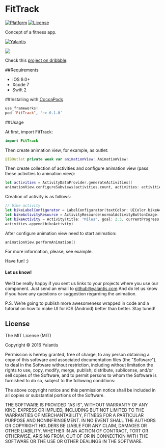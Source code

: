 # FitTrack
[![Platform](http://img.shields.io/badge/platform-iOS-blue.svg?style=flat)](http://cocoapods.org/?q=YALSideMenu) [![License](http://img.shields.io/badge/license-MIT-green.svg?style=flat)]()

Concept of a fitness app.

[![Yalantis](https://raw.githubusercontent.com/Yalantis/PullToRefresh/develop/PullToRefreshDemo/Resources/badge_dark.png)](https://yalantis.com/?utm_source=github)

<img src="https://d13yacurqjgara.cloudfront.net/users/226733/screenshots/2337201/open-uri20151106-3-2y7q4w" />

Check this <a href="https://dribbble.com/shots/2337201-Fitness-App-Prototype">project on dribbble</a>.

##Requirements
- iOS 9.0+
- Xcode 7
- Swift 2

##Installing with [CocoaPods](https://cocoapods.org)

```ruby
use_frameworks!
pod ‘FitTrack’, '~> 0.1.0’
```

##Usage

At first, import FitTrack:
```swift
import FitTrack
```

Then create animation view, for example, as outlet:
```swift
@IBOutlet private weak var animationView: AnimationView!
```

Then create collection of activities and configure animation view (pass these activities to animation view):
```swift
let activities = ActivityDataProvider.generateActivities()
animationView.configureSubviews(activities.count, activities: activities)
```

Сreation of activity is as follows:
```swift
// bike activity
let bikeLabelConfigurator = LabelConfigurator(textColor: UIColor.bikeActivityColor(), titleFontName: "SFUIText-Light", titleFontSize: 24, currentProgressFontName: "SFUIText-Bold", currentProgressFontSize: 48, goalFontName: "SFUIText-Light", goalLabelFontSize: 14)
let bikeActivityResource = ActivityResource(normalActivityButtonImage: UIImage(named: "bike_normal")!, selectedActivityButtonImage: UIImage(named: "bike_active")!, gradientImage: UIImage(named: "grad_green")!, labelConfigurator: bikeLabelConfigurator)
let bikeActivity = Activity(title: "Miles", goal: 2.5, currentProgress: 2, activityResource: bikeActivityResource)
activities.append(bikeActivity)
```

After configure animation view need to start animation:
```swift
animationView.performAnimation()
```

For more information, please, see example.

Have fun! :)

#### Let us know!

We’d be really happy if you sent us links to your projects where you use our component. Just send an email to github@yalantis.com And do let us know if you have any questions or suggestion regarding the animation. 

P.S. We’re going to publish more awesomeness wrapped in code and a tutorial on how to make UI for iOS (Android) better than better. Stay tuned!

## License

The MIT License (MIT)

Copyright © 2016 Yalantis

Permission is hereby granted, free of charge, to any person obtaining a copy
of this software and associated documentation files (the "Software"), to deal
in the Software without restriction, including without limitation the rights
to use, copy, modify, merge, publish, distribute, sublicense, and/or sell
copies of the Software, and to permit persons to whom the Software is
furnished to do so, subject to the following conditions:

The above copyright notice and this permission notice shall be included in
all copies or substantial portions of the Software.

THE SOFTWARE IS PROVIDED "AS IS", WITHOUT WARRANTY OF ANY KIND, EXPRESS OR
IMPLIED, INCLUDING BUT NOT LIMITED TO THE WARRANTIES OF MERCHANTABILITY,
FITNESS FOR A PARTICULAR PURPOSE AND NONINFRINGEMENT. IN NO EVENT SHALL THE
AUTHORS OR COPYRIGHT HOLDERS BE LIABLE FOR ANY CLAIM, DAMAGES OR OTHER
LIABILITY, WHETHER IN AN ACTION OF CONTRACT, TORT OR OTHERWISE, ARISING FROM,
OUT OF OR IN CONNECTION WITH THE SOFTWARE OR THE USE OR OTHER DEALINGS IN
THE SOFTWARE.

